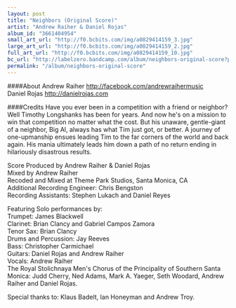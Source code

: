 ```yaml
---
layout: post
title: "Neighbors (Original Score)"
artist: "Andrew Raiher & Daniel Rojas"
album_id: "3661404954"
small_art_url: "http://f0.bcbits.com/img/a0829414159_3.jpg"
large_art_url: "http://f0.bcbits.com/img/a0829414159_2.jpg"
full_art_url: "http://f0.bcbits.com/img/a0829414159_10.jpg"
bc_url: "http://labelzero.bandcamp.com/album/neighbors-original-score?pk=170"
permalink: "/album/neighbors-original-score"
---
```

####About
Andrew Raiher http://facebook.com/andrewraihermusic  
Daniel Rojas http://danielrojas.com

####Credits
Have you ever been in a competition with a friend or neighbor? Well Timothy Longshanks has been for years. And now he's on a mission to win that competition no matter what the cost. But his unaware, gentle-giant of a neighbor, Big Al, always has what Tim just got, or better. A journey of one-upmanship ensues leading Tim to the far corners of the world and back again. His mania ultimately leads him down a path of no return ending in hilariously disastrous results.  
  
Score Produced by Andrew Raiher & Daniel Rojas  
Mixed by Andrew Raiher  
Recoded and Mixed at Theme Park Studios, Santa Monica, CA  
Additional Recording Engineer: Chris Bengston  
Recording Assistants: Stephen Lukach and Daniel Reyes  
  
Featuring Solo performances by:  
Trumpet: James Blackwell  
Clarinet: Brian Clancy and Gabriel Campos Zamora  
Tenor Sax: Brian Clancy  
Drums and Percussion: Jay Reeves  
Bass: Christopher Carmichael  
Guitars: Daniel Rojas and Andrew Raiher  
Vocals: Andrew Raiher  
The Royal Stolichnaya Men's Chorus of the Principality of Southern Santa Monica: Judd Cherry, Ned Adams, Mark A. Yaeger, Seth Woodard, Andrew Raiher and Daniel Rojas.  
  
Special thanks to: Klaus Badelt, Ian Honeyman and Andrew Troy.


